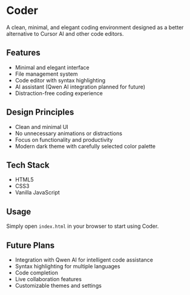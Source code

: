 # Coder

A clean, minimal, and elegant coding environment designed as a better alternative to Cursor AI and other code editors.

## Features

- Minimal and elegant interface
- File management system
- Code editor with syntax highlighting
- AI assistant (Qwen AI integration planned for future)
- Distraction-free coding experience

## Design Principles

- Clean and minimal UI
- No unnecessary animations or distractions
- Focus on functionality and productivity
- Modern dark theme with carefully selected color palette

## Tech Stack

- HTML5
- CSS3
- Vanilla JavaScript

## Usage

Simply open `index.html` in your browser to start using Coder.

## Future Plans

- Integration with Qwen AI for intelligent code assistance
- Syntax highlighting for multiple languages
- Code completion
- Live collaboration features
- Customizable themes and settings
